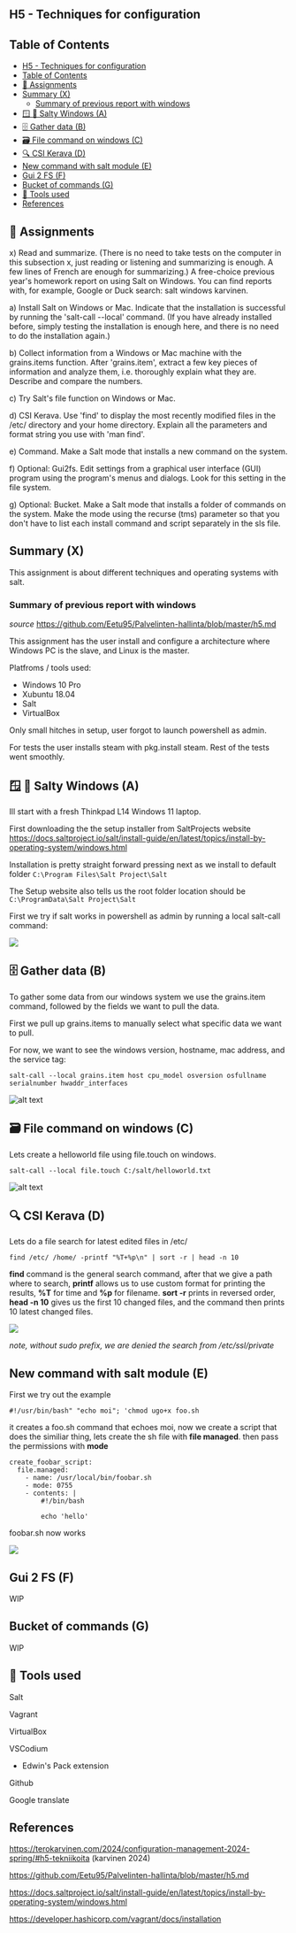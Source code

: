 ## H5 - Techniques for configuration

## Table of Contents

- [H5 - Techniques for configuration](#h5---techniques-for-configuration)
- [Table of Contents](#table-of-contents)
- [📓 Assignments](#-assignments)
- [Summary (X)](#summary-x)
  - [Summary of previous report with windows](#summary-of-previous-report-with-windows)
- [🪟 🧂 Salty Windows (A)](#--salty-windows-a)
- [🗄️ Gather data (B)](#️-gather-data-b)
- [🗃️ File command on windows (C)](#️-file-command-on-windows-c)
- [🔍 CSI Kerava (D)](#-csi-kerava-d)
- [New command with salt module (E)](#new-command-with-salt-module-e)
- [Gui 2 FS (F)](#gui-2-fs-f)
- [Bucket of commands  (G)](#bucket-of-commands--g)
- [🔧 Tools used](#-tools-used)
- [References](#references)


## 📓 Assignments

x) Read and summarize. (There is no need to take tests on the computer in this subsection x, just reading or listening and summarizing is enough. A few lines of French are enough for summarizing.)
A free-choice previous year's homework report on using Salt on Windows. You can find reports with, for example, Google or Duck search: salt windows karvinen.

a) Install Salt on Windows or Mac. Indicate that the installation is successful by running the 'salt-call --local' command. (If you have already installed before, simply testing the installation is enough here, and there is no need to do the installation again.)

b) Collect information from a Windows or Mac machine with the grains.items function. After 'grains.item', extract a few key pieces of information and analyze them, i.e. thoroughly explain what they are. Describe and compare the numbers.

c) Try Salt's file function on Windows or Mac.

d) CSI Kerava. Use 'find' to display the most recently modified files in the /etc/ directory and your home directory. Explain all the parameters and format string you use with 'man find'.

e) Command. Make a Salt mode that installs a new command on the system.

f) Optional: Gui2fs. Edit settings from a graphical user interface (GUI) program using the program's menus and dialogs. Look for this setting in the file system.

g) Optional: Bucket. Make a Salt mode that installs a folder of commands on the system. Make the mode using the recurse (tms) parameter so that you don't have to list each install command and script separately in the sls file.

## Summary (X)

This assignment is about different techniques and operating systems with salt.

### Summary of previous report with windows

*source* https://github.com/Eetu95/Palvelinten-hallinta/blob/master/h5.md

This assignment has the user install and configure a architecture where Windows PC is the slave, and Linux is the master.

Platfroms / tools used:

- Windows 10 Pro
- Xubuntu 18.04
- Salt
- VirtualBox

Only small hitches in setup, user forgot to launch powershell as admin.

For tests the user installs steam with pkg.install steam. Rest of the tests went smoothly.

## 🪟 🧂 Salty Windows (A)

Ill start with a fresh Thinkpad L14 Windows 11 laptop.

First downloading the the setup installer from SaltProjects website https://docs.saltproject.io/salt/install-guide/en/latest/topics/install-by-operating-system/windows.html

Installation is pretty straight forward pressing next as we install to default folder ```C:\Program Files\Salt Project\Salt```

The Setup website also tells us the root folder location should be ```C:\ProgramData\Salt Project\Salt```

First we try if salt works in powershell as admin by running a local salt-call command:

![](images/testping2.png)

## 🗄️ Gather data (B)

To gather some data from our windows system we use the grains.item command, followed by the fields we want to pull the data.

First we pull up grains.items to manually select what specific data we want to pull.

For now, we want to see the windows version, hostname, mac address, and the service tag:

```
salt-call --local grains.item host cpu_model osversion osfullname serialnumber hwaddr_interfaces
```

![alt text](images/lenovograins.png)




## 🗃️ File command on windows (C)

Lets create a helloworld file using file.touch on windows.

```
salt-call --local file.touch C:/salt/helloworld.txt
```

![alt text](images/touchfile.png)



## 🔍 CSI Kerava (D)

Lets do a file search for latest edited files in /etc/

```
find /etc/ /home/ -printf "%T+%p\n" | sort -r | head -n 10
```

**find** command is the general search command, after that we give a path where to search, **printf** allows us to use custom format for printing the results, **%T** for time and **%p** for filename. **sort -r** prints in reversed order, **head -n 10** gives us the first 10 changed files, and the command then prints 10 latest changed files.

![](images/findprintf.png)

*note, without sudo prefix, we are denied the search from /etc/ssl/private*

## New command with salt module (E)

First we try out the example

```#!/usr/bin/bash" "echo moi"; 'chmod ugo+x foo.sh```

it creates a foo.sh command that echoes moi,
now we create a script that does the similiar thing, lets create the sh file with **file managed**. then pass the permissions with **mode**

```
create_foobar_script:
  file.managed:
    - name: /usr/local/bin/foobar.sh
    - mode: 0755
    - contents: |
        #!/bin/bash

        echo 'hello'
```

foobar.sh now works

![](images/foobarsh.png)

## Gui 2 FS (F)

WIP

## Bucket of commands  (G)

WIP

## 🔧 Tools used

Salt

Vagrant

VirtualBox

VSCodium
 - Edwin's Pack extension

Github

Google translate

## References

https://terokarvinen.com/2024/configuration-management-2024-spring/#h5-tekniikoita
(karvinen 2024)

https://github.com/Eetu95/Palvelinten-hallinta/blob/master/h5.md

https://docs.saltproject.io/salt/install-guide/en/latest/topics/install-by-operating-system/windows.html

https://developer.hashicorp.com/vagrant/docs/installation